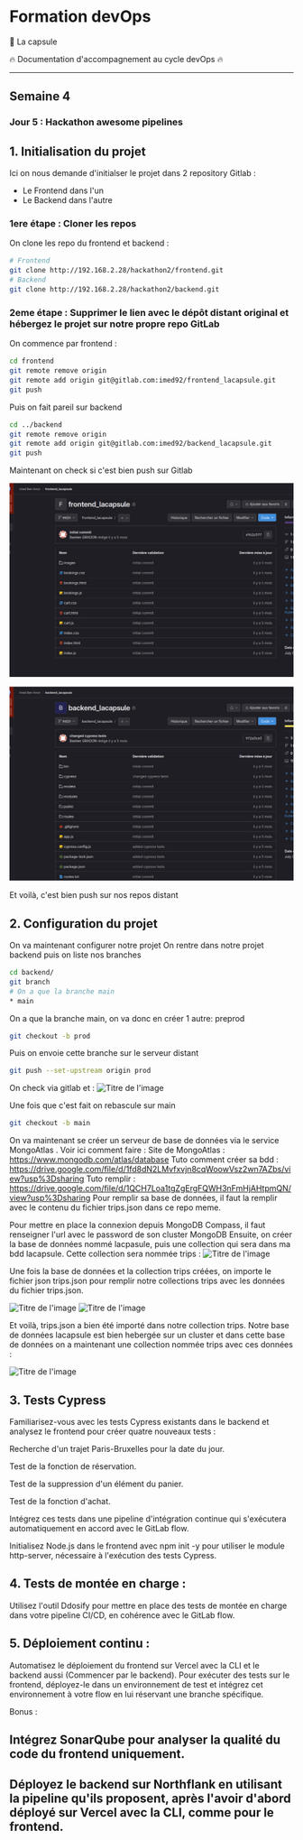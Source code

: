 # Formation devOps

:pill: La capsule

:fire:  Documentation d'accompagnement au cycle devOps :fire:

---

## Semaine 4

### Jour 5 : Hackathon awesome pipelines

## 1. Initialisation du projet

Ici on nous demande d'initialser le projet dans 2 repository Gitlab :
- Le Frontend dans l'un
- Le Backend dans l'autre

### 1ere étape : Cloner les repos

On clone les repo du frontend et backend :
```bash
# Frontend
git clone http://192.168.2.28/hackathon2/frontend.git
# Backend
git clone http://192.168.2.28/hackathon2/backend.git
```

### 2eme étape : Supprimer le lien avec le dépôt distant original et hébergez le projet sur notre propre repo GitLab

On commence par frontend :
```bash
cd frontend
git remote remove origin
git remote add origin git@gitlab.com:imed92/frontend_lacapsule.git
git push 
``` 
Puis on fait pareil sur backend
```bash
cd ../backend
git remote remove origin
git remote add origin git@gitlab.com:imed92/backend_lacapsule.git
git push 
``` 
Maintenant on check si c'est bien push sur Gitlab

![](https://github.com/imed92/LaCapsule/blob/main/corrections/week4/day5/Frontendgitlab.png)

![](https://github.com/imed92/LaCapsule/blob/main/corrections/week4/day5/Backendgitlab.png)

Et voilà, c'est bien push sur nos repos distant

## 2. Configuration du projet
On va maintenant configurer notre projet
On rentre dans notre projet backend puis on liste nos branches

```bash
cd backend/
git branch
# On a que la branche main
* main
```

On a que la branche main, on va donc en créer 1 autre: preprod
```bash
git checkout -b prod
```
Puis on envoie cette branche sur le serveur distant
```bash
git push --set-upstream origin prod
```
On check via gitlab et :
![](./push_prod.png "Titre de l'image")

Une fois que c'est fait on rebascule sur main
```bash
git checkout -b main
```

On va maintenant se créer un serveur de base de données via le service MongoAtlas .
Voir ici comment faire :
Site de MongoAtlas : https://www.mongodb.com/atlas/database
Tuto comment créer sa bdd : https://drive.google.com/file/d/1fd8dN2LMvfxvjn8cqWoowVsz2wn7AZbs/view?usp%3Dsharing
Tuto remplir : https://drive.google.com/file/d/1QCH7Loa1tgZgErgFQWH3nFmHjAHtpmQN/view?usp%3Dsharing
Pour remplir sa base de données, il faut la remplir avec le contenu du fichier trips.json dans ce repo meme.

Pour mettre en place la connexion depuis MongoDB Compass, il faut renseigner l'url avec le password de son cluster MongoDB 
Ensuite, on créer la base de données nommé lacpasule, puis une collection qui sera dans ma bdd lacapsule. Cette collection sera nommée trips :
![](./mongopomapss.png "Titre de l'image")

Une fois la base de données et la collection trips créées, on importe le fichier json trips.json pour remplir notre collections trips avec les données du fichier trips.json.

![](./import_trips.png "Titre de l'image")
![](./importtrips.png "Titre de l'image")

Et voilà, trips.json a bien été importé dans notre collection trips.
Notre base de données lacapsule est bien hebergée sur un cluster et dans cette base de données on a maintenant une collection nommée trips avec ces données :

![](./donnees.png "Titre de l'image")

## 3. Tests Cypress

Familiarisez-vous avec les tests Cypress existants dans le backend et analysez le frontend pour créer quatre nouveaux tests :

Recherche d'un trajet Paris-Bruxelles pour la date du jour.

Test de la fonction de réservation.

Test de la suppression d'un élément du panier.

Test de la fonction d'achat.

Intégrez ces tests dans une pipeline d'intégration continue qui s'exécutera automatiquement en accord avec le GitLab flow.

Initialisez Node.js dans le frontend avec npm init -y pour utiliser le module http-server, nécessaire à l'exécution des tests Cypress.

## 4. Tests de montée en charge :

Utilisez l'outil Ddosify pour mettre en place des tests de montée en charge dans votre pipeline CI/CD, en cohérence avec le GitLab flow.

## 5. Déploiement continu :

Automatisez le déploiement du frontend sur Vercel avec la CLI et le backend aussi (Commencer par le backend). Pour exécuter des tests sur le frontend, déployez-le dans un environnement de test et intégrez cet environnement à votre flow en lui réservant une branche spécifique.

Bonus :

## Intégrez SonarQube pour analyser la qualité du code du frontend uniquement.

## Déployez le backend sur Northflank en utilisant la pipeline qu'ils proposent, après l'avoir d'abord déployé sur Vercel avec la CLI, comme pour le frontend.
